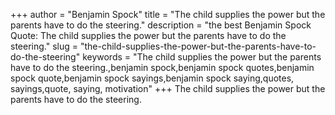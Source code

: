 +++
author = "Benjamin Spock"
title = "The child supplies the power but the parents have to do the steering."
description = "the best Benjamin Spock Quote: The child supplies the power but the parents have to do the steering."
slug = "the-child-supplies-the-power-but-the-parents-have-to-do-the-steering"
keywords = "The child supplies the power but the parents have to do the steering.,benjamin spock,benjamin spock quotes,benjamin spock quote,benjamin spock sayings,benjamin spock saying,quotes, sayings,quote, saying, motivation"
+++
The child supplies the power but the parents have to do the steering.
